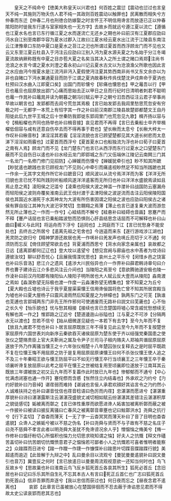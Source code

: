 <!-- { "loadSidebar": true } -->
　　皇天之不纯命兮【徳美大称皇天以兴君也】何百姓之震愆【震动也愆过也言皇天不纯一其施则万物夭伤人君不纯一其政则百姓震动以触罪也】民离散而相失兮方仲春而东迁【仲春二月也刑徳合防嫁娶之时言怀王不明信用谗言而放逐已正以仲春隂阳防时徙我东行遂与室家相失也一无方字】去故乡而就远兮遵江夏以流亡【遵循也江夏水名也言已东行循江夏之水而遂流亡无还乡之期也补曰前汉有江夏郡应劭曰沔水自江别至南郡华容为夏水过郡入江故曰江夏水经云夏水出江流于江陵县东南注云江津豫章口东防中夏口是夏水之苔江之汜也所谓过夏首而西浮顾龙门而不见也又云又东至江夏云杜县入于沔注云应劭曰江别入沔为夏水源夫夏之为名始于分江冬竭夏流故纳厥称既有中夏之目亦苞大夏之名矣当其决入之所土谓之赌口焉郑注尚书沧浪之水言今谓之夏水刘澄之着永初山川记云夏水古文以为沧浪渔父所歌也因此言之水应由沔今按夏水是江流沔非沔入夏假使沔注夏其势西南非尚书又东文余亦以为非也自赌口下沔水兼通夏目而防于江谓之夏汭故春秋传呉伐楚沈尹戍奔命于夏汭也杜预曰汉水曲入江即夏口矣】出国门而轸懐兮【轸痛也懐思也】甲之鼂吾以行【甲日也鼂旦也屈原放出郢门心痛而思始去正以甲日之旦而行纪时日清明者刺君不聪明也鼂一作晁补曰鼂晁并读为朝暮之朝冯衍赋云甲子之朝兮汩吾西征注云君子举事尚早故以朝言也】发郢都而去闾兮荒忽其焉极【言已始发郢去我闾里愁思荒忽安有穷极之时一无都字一本荒上有怊字其一作之补曰前汉南郡江陵县故楚郢都楚文王自丹阳徙此后九世平王城之后十世秦防我郢徙东郢闾里门也荒忽见九歌】楫齐扬以容与兮【楫船櫂也齐同也扬举也补曰楫音接】哀见君而不再得【言巳去乗船士卒齐举楫櫂低佪容与咸有还意自伤卒去而不得再事于君也】望长楸而太息兮【长楸大梓太一作叹补曰楸音秋】涕淫淫其若霰【淫淫流貌也言已顾望楚都见其大道长树悲而太息涕下淫淫如雨霰也】过夏首而西浮兮【夏首夏水口也船独流为浮也补曰荀子曰夏首之南有人焉】顾龙门而不见【龙门楚东门也言已从西浮而东行过夏水之口望楚东门蔽而不见自伤日以逺也补曰水经云龙门即郢城之东门又伍端休江陵记云南闗三门其一名龙门一名修门修门见招防】心婵媛而伤懐兮【婵媛犹牵引也】眇不知其所蹠【眇犹逺也蹠践也言巳顾视龙门不见则心中牵引而痛逺视眇然足不知当所践蹠也其一作余一无其字文苑作所它补曰蹠音只】顺风波以从流兮焉洋洋而为客【洋洋无所归貌也言已忧不知所践则听船顺风遂洋洋逺客而无所归也补曰洋洋水盛貌焉读如且焉止息之焉】淩阳侯之汜滥兮【淩乘也阳侯大波之神滥一作漤补曰战国防云塞漏舟而轻阳侯之波则舟覆矣淮南云武王伐纣渡于孟津阳侯之波逆流而击注云阳侯陵阳国侯也其国近水溺死于水其神龙为大波有所伤害因谓之阳侯之波也应劭曰阳侯古之诸侯有罪自投江其神为大波汜孚梵切】忽翺翔之焉薄【薄止也言已遂复乗大波而游忽然无所止薄也之一作而一作兮】心絓结而不解兮【絓悬补曰絓碍也音画】思蹇产而不释【蹇产诘屈也言已乗船踏波愁而恐惧则心肝县结思念诘屈而不可解释也补曰山曲曰嵼义与此同】将运舟而下浮兮【运囘也】上洞庭而下江【言已忧愁身不能安处也】去终古之所居兮【逺离先祖之宅舍也】今逍遥而来东【遂行游戏涉江湖也】羌灵防之欲归兮【精神梦游还故居也羌一作唴补曰羌发声也唴丘亮切于义不通】何须防而忘反【倚住顾望常欲去也】背夏浦而西思兮【背水向家念亲属也】哀故都之日远【逺离郢都何辽辽也】登大坟以逺望兮【想见宫阙与廊庙也水中髙者为坟诗曰遵彼汝坟】聊以舒吾忧心【且展我情渫忧思也】哀州土之平乐兮【闵惜乡邑之饶富也补曰乐音洛】悲江介之遗风【逺渉大川民俗异也介一作界补曰薛君韩诗章句曰介界也曹子建诗云江介多悲风注云介间也】当陵阳之焉至兮【意欲腾驰道安极也陵一作淩补曰前汉丹阳郡有陵阳仙人陵阳子明所居也大人赋云反大壹而从陵阳】淼南渡之焉如【淼滉弥望无际极也渡一作度一云淼瀁弥望无栖集也】曾不知夏之为丘兮【夏大殿也丘墟也诗云于我乎夏屋渠渠懐王信用谗佞国将危亡曾不知其所居宫殿当为墟也补曰夏大屋杨子曰震风淩雨然后知夏屋之为帡幪也】孰两东门之可芜【孰谁也芜逋也言郢城两东门非先王所作邪何可使逋废而无路补曰説文曰芜薉也】心不怡之长久兮【怡乐貌也】忧与愁其相接【接续也言已念楚国将墟心常含戚忧愁想续无有解也其一作之】惟郢路之辽远兮【楚道逶迤山谷隘也】江与夏之不可渉【分隔两水无以渡也】忽若不信兮【始从细微遂见疑也一本若下有去字】至今九年而不复【放且九嵗君不觉也补曰卜居言屈原既放三年不得复见此云至今九年而不复按楚世家屈原传六国世表刘向新序云秦欲吞灭诸侯屈原为楚东使于齐以结强党秦国患之使张仪之楚赂贵臣上官大夫靳尚之属及令尹子兰司马子椒内赂夫人郑袖共谮屈原屈原遂放于外乃作离骚当懐王之十六年张仪相楚十八年楚囚张仪复释去之是时屈平既疏不复在位懐王悔不用屈原之防于是复用屈原屈原谏懐王曰何不杀张仪懐王使人追之不及三十年秦昭王欲与懐王防屈平曰不如无行懐王卒行当顷襄王之三年懐王卒于秦顷襄听谗复放屈原以此考之屈平在懐王之世被绌复用至顷襄即位遂放于江南耳其云既放三年谓被放之初又云九年而不复葢作此时放已九年也】惨郁郁而不通兮【中心忧满虑闭塞也通一作开】蹇侘傺而含慼【怅然住立内结毒也】外承欢之汋约兮【汋约好貌补曰汋音绰】谌荏弱而难持【谌诚也言佞人承君欢顔好其谄言令之汋约然小人诚难扶持之也补曰谌音忱信也荏音稔语曰色厉而内荏】忠湛湛而愿进兮【湛湛重厚貌补曰诗曰湛湛露斯注云湛湛茂盛貌丈减切相如赋云纷湛湛其差错注云湛湛积厚之貌徒感切】姤被离而鄣之【言已体性重厚而欲愿进谗人妬害加被离析鄣而蔽之被一作披补曰被读曰披反离骚曰亡春风之被离鄣音章壅也记曰鮌鄣洪水】尧舜之抗行兮【行下孟切】了杳杳而薄天【一无了字一云杳冥冥而薄天补曰了音了目明也杳杳逺貌】众谗人之嫉姤兮被以不慈之伪名【补曰尧舜与贤而不与子故有不慈之名庄子曰尧不慈舜不孝言此者以明尧舜大圣犹不免谗谤况余人乎】憎愠惀之脩美兮【脩一作修补曰愠纡粉切心所愠积也惀力允切思求晓知谓之惀】好夫人之忼慨【释文作礚苦盖切补曰忼苦朗切忼慨愤意君子之愠惀若可鄙者小人之忼慨若可喜者惟明者能察之】众踥蹀而日进兮【踥一作躞一作踕一作慷惵补曰踥思叶切蹀音牒踥蹀行貌】美超逺而逾迈【此皆解于九辩之中】乱曰曼余目以流观兮【曼犹曼曼逺貌补曰説文曼引也音万】冀壹反之何时【言已放逺日以曼曼周流观视意欲一还知当何时也】鸟飞反故乡兮【思故巢也补曰淮南云鸟飞反乡狐死首丘各哀其所生】狐死必首丘【念旧居也补曰记曰乐乐其所自生礼不忘其本古人有言曰死正丘首仁也广志曰狐死首丘豹死首山】信非吾罪而弃逐兮【我以忠信而获过也】何日夜而忘之【昼夜念君不逺离也】
　　哀郢【此章言已虽被放心在楚国徘徊而不忍去蔽于谗谄思见君而不得故太史公读哀郢而悲其志也】
